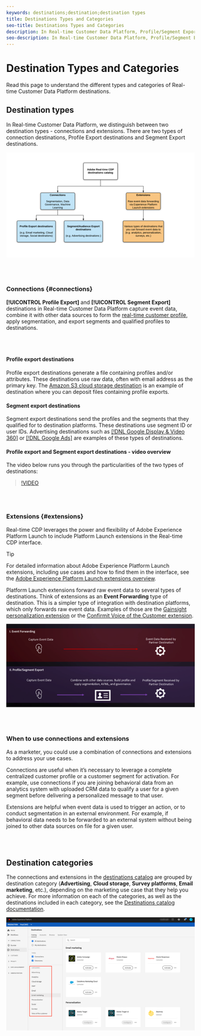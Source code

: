 ```yaml
---
keywords: destinations;destination;destination types
title: Destinations Types and Categories
seo-title: Destinations Types and Categories
description: In Real-time Customer Data Platform, Profile/Segment Export destinations capture event data, combine it with other data sources, apply segmentation, and export segments and qualified profiles to destinations. Experience Platform Launch extensions forward raw event data to several types of destinations. 
seo-description: In Real-time Customer Data Platform, Profile/Segment Export destinations capture event data, combine it with other data sources, apply segmentation, and export segments and qualified profiles to destinations. Experience Platform Launch extensions forward raw event data to several types of destinations.
---
```


# Destination Types and Categories

Read this page to understand the different types and categories of Real-time Customer Data Platform destinations.

## Destination types

In Real-time Customer Data Platform, we distinguish between two destination types - connections and extensions. There are two types of connection destinations, Profile Export destinations and Segment Export destinations. 

![Types of destinations](/help/rtcdp/destinations/assets/types-of-destinations.png)

<br>&nbsp;

### Connections {#connections}

**[!UICONTROL Profile Export]** and **[!UICONTROL Segment Export]** destinations in Real-time Customer Data Platform capture event data, combine it with other data sources to form the [real-time customer profile](/help/profile/home.md), apply segmentation, and export segments and qualified profiles to destinations. 

<br>&nbsp;

#### Profile export destinations

Profile export destinations generate a file containing profiles and/or attributes. These destinations use raw data, often with email address as the primary key. The [Amazon S3 cloud storage destination](/help/rtcdp/destinations/amazon-s3-destination.md) is an example of destination where you can deposit files containing profile exports.

#### Segment export destinations

Segment export destinations send the profiles and the segments that they qualified for to destination platforms. These destinations use segment ID or user IDs. Advertising destinations such as [[!DNL Google Display & Video 360]](/help/rtcdp/destinations/google-dv360-destination.md) or [[!DNL Google Ads]](/help/rtcdp/destinations/google-ads-destination.md) are examples of these types of destinations.

#### Profile export and Segment export destinations - video overview

The video below runs you through the particularities of the two types of destinations: 

>[!VIDEO](https://video.tv.adobe.com/v/29707?quality=12)

<br>&nbsp;

### Extensions {#extensions}

Real-time CDP leverages the power and flexibility of Adobe Experience Platform Launch to include Platform Launch extensions in the Real-time CDP interface. 

>[!TIP]
>
>For detailed information about Adobe Experience Platform Launch extensions, including use cases and how to find them in the interface, see the [Adobe Experience Platform Launch extensions overview](../launch-extensions/experience-platform-launch-extensions.md).

Platform Launch extensions forward raw event data to several types of destinations. Think of extensions as an **Event Forwarding** type of destination. This is a simpler type of integration with destination platforms, which only forwards raw event data. Examples of those are the [Gainsight personalization extension](/help/rtcdp/destinations/gainsight-extension.md) or the [Confirmit Voice of the Customer extension](/help/rtcdp/destinations/confirmit-digital-feedback-extension.md).

![Experience Platform Launch extensions compared to other destinations](/help/rtcdp/destinations/assets/launch-and-other-destinations.png)

<br>&nbsp;

### When to use connections and extensions

As a marketer, you could use a combination of connections and extensions to address your use cases.

Connections are useful when it’s necessary to leverage a complete centralized customer profile or a customer segment for activation. For example, use connections if you are joining behavioral data from an analytics system with uploaded CRM data to qualify a user for a given segment before delivering a personalized message to that user.

Extensions are helpful when event data is used to trigger an action, or to conduct segmentation in an external environment. For example, if behavioral data needs to be forwarded to an external system without being joined to other data sources on file for a given user.

<br>&nbsp;

## Destination categories

The connections and extensions in the [destinations catalog](https://platform.adobe.com/destination/catalog) are grouped by destination category (**Advertising**, **Cloud storage**, **Survey platforms**, **Email marketing**, etc.), depending on the marketing use case that they help you achieve. For more information on each of the categories, as well as the destinations included in each category, see the [Destinations catalog documentation](/help/rtcdp/destinations/destinations-catalog.md).

![Destination categories](/help/rtcdp/destinations/assets/destination-categories-menu.png)

